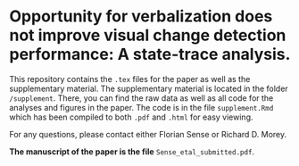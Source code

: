 # Opportunity for verbalization does not improve visual change detection performance: A state-trace analysis.

This repository contains the `.tex` files for the paper as well as the supplementary material. The supplementary material is located in the folder `/supplement`. There, you can find the raw data as well as all code for the analyses and figures in the paper. The code is in the file `supplement.Rmd` which has been compiled to both `.pdf` and `.html` for easy viewing.

For any questions, please contact either Florian Sense or Richard D. Morey.

**The manuscript of the paper is the file** `Sense_etal_submitted.pdf`.